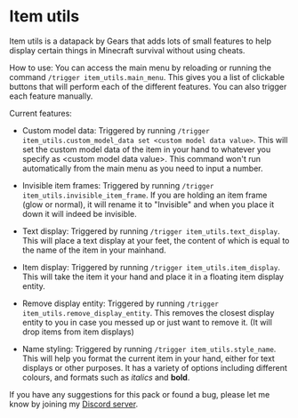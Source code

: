 # Item utils

Item utils is a datapack by Gears that adds lots of small features to help display certain things in Minecraft survival without using cheats.

How to use: You can access the main menu by reloading or running the command `/trigger item_utils.main_menu`. This gives you a list of clickable buttons that will perform each of the different features. You can also trigger each feature manually.

Current features: 
- Custom model data: Triggered by running `/trigger item_utils.custom_model_data set <custom model data value>`. This will set the custom model data of the item in your hand to whatever you specify as \<custom model data value\>. This command won't run automatically from the main menu as you need to input a number.

- Invisible item frames: Triggered by running `/trigger item_utils.invisible_item_frame`. If you are holding an item frame (glow or  normal), it will rename it to "Invisible" and when you place it down it will indeed be invisible.

- Text display: Triggered by running `/trigger item_utils.text_display`. This will place a text display at your feet, the content of which is equal to the name of the item in your mainhand.

- Item display: Triggered by running `/trigger item_utils.item_display`. This will take the item it your hand and place it in a floating item display entity.

- Remove display entity: Triggered by running `/trigger item_utils.remove_display_entity`. This removes the closest display entity to you in case you messed up or just want to remove it. (It will drop items from item displays)

- Name styling: Triggered by running `/trigger item_utils.style_name`. This will help you format the current item in your hand, either for text displays or other purposes. It has a variety of options including different colours, and formats such as *italics* and **bold**.

If you have any suggestions for this pack or found a bug, please let me know by joining my [Discord server](https://discord.gg/fmPKDqf9ze).